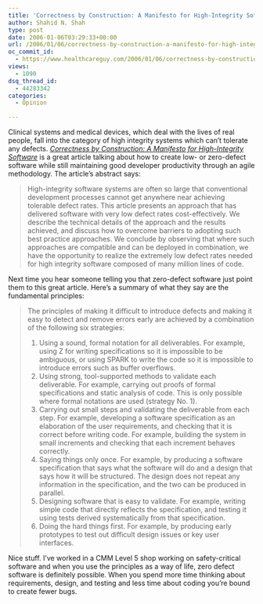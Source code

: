 ```yaml
---
title: 'Correctness by Construction: A Manifesto for High-Integrity Software'
author: Shahid N. Shah
type: post
date: 2006-01-06T03:29:33+00:00
url: /2006/01/06/correctness-by-construction-a-manifesto-for-high-integrity-software/
oc_commit_id:
  - https://www.healthcareguy.com/2006/01/06/correctness-by-construction-a-manifesto-for-high-integrity-software/1478768983
views:
  - 1090
dsq_thread_id:
  - 44283342
categories:
  - Opinion

---
```

Clinical systems and medical devices, which deal with the lives of real people, fall into the category of high integrity systems which can&#8217;t tolerate any defects. _[Correctness by Construction: A Manifesto for High-Integrity Software][1]_ is a great article talking about how to create low- or zero-defect software while still maintaining good developer productivity through an agile methodology. The article&#8217;s abstract says:

> High-integrity software systems are often so large that conventional development processes cannot get anywhere near achieving tolerable defect rates. This article presents an approach that has delivered software with very low defect rates cost-effectively. We describe the technical details of the approach and the results achieved, and discuss how to overcome barriers to adopting such best practice approaches. We conclude by observing that where such approaches are compatible and can be deployed in combination, we have the opportunity to realize the extremely low defect rates needed for high integrity software composed of many million lines of code. 

Next time you hear someone telling you that zero-defect software just point them to this great article. Here&#8217;s a summary of what they say are the fundamental principles:

> The principles of making it difficult to introduce defects and making it easy to detect and remove errors early are achieved by a combination of the following six strategies:
> 
>   1. Using a sound, formal notation for all deliverables. For example, using Z for writing specifications so it is impossible to be ambiguous, or using SPARK to write the code so it is impossible to introduce errors such as buffer overflows.
>   2. Using strong, tool-supported methods to validate each deliverable. For example, carrying out proofs of formal specifications and static analysis of code. This is only possible where formal notations are used (strategy No. 1).
>   3. Carrying out small steps and validating the deliverable from each step. For example, developing a software specification as an elaboration of the user requirements, and checking that it is correct before writing code. For example, building the system in small increments and checking that each increment behaves correctly.
>   4. Saying things only once. For example, by producing a software specification that says what the software will do and a design that says how it will be structured. The design does not repeat any information in the specification, and the two can be produced in parallel.
>   5. Designing software that is easy to validate. For example, writing simple code that directly reflects the specification, and testing it using tests derived systematically from that specification.
>   6. Doing the hard things first. For example, by producing early prototypes to test out difficult design issues or key user interfaces.

Nice stuff. I&#8217;ve worked in a CMM Level 5 shop working on safety-critical software and when you use the principles as a way of life, zero defect software is definitely possible. When you spend more time thinking about requirements, design, and testing and less time about coding you&#8217;re bound to create fewer bugs.

 [1]: http://www.stsc.hill.af.mil/crosstalk/2005/12/0512CroxfordChapman.html